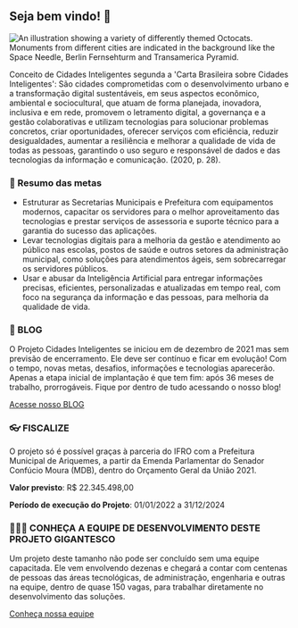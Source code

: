 ## Seja bem vindo! 👋

![An illustration showing a variety of differently themed Octocats. Monuments from different cities are indicated in the background like the Space Needle, Berlin Fernsehturm and Transamerica Pyramid.](https://cidadesinteligentes.online/wp-content/themes/Tema_principal_01/images/logocidadesariquemesbranco-1024x532.png.webp)

Conceito de Cidades Inteligentes segunda a 'Carta Brasileira sobre Cidades Inteligentes':
São cidades comprometidas com o desenvolvimento urbano e a transformação digital sustentáveis, em seus aspectos econômico, ambiental e sociocultural, que atuam de forma planejada, inovadora, inclusiva e em rede, promovem o letramento digital, a governança e a gestão colaborativas e utilizam tecnologias para solucionar problemas concretos, criar oportunidades, oferecer serviços com eficiência, reduzir desigualdades, aumentar a resiliência e melhorar a qualidade de vida de todas as pessoas, garantindo o uso seguro e responsável de dados e das tecnologias da informação e comunicação. (2020, p. 28).

### 🚀 Resumo das metas

- Estruturar as Secretarias Municipais e Prefeitura com equipamentos modernos, capacitar os servidores para o melhor aproveitamento das tecnologias e prestar serviços de assessoria e suporte técnico para a garantia do sucesso das aplicações.
- Levar tecnologias digitais para a melhoria da gestão e atendimento ao público nas escolas, postos de saúde e outros setores da administração municipal, como soluções para atendimentos ágeis, sem sobrecarregar os servidores públicos.
- Usar e abusar da Inteligência Artificial para entregar informações precisas, eficientes, personalizadas e atualizadas em tempo real, com foco na segurança da informação e das pessoas, para melhoria da qualidade de vida.

### 📝 BLOG

O Projeto Cidades Inteligentes se iniciou em de dezembro de 2021 mas sem previsão de encerramento. Ele deve ser contínuo e ficar em evolução! Com o tempo, novas metas, desafios, informações e tecnologias aparecerão. Apenas a etapa inicial de implantação é que tem fim: após 36 meses de trabalho, prorrogáveis. Fique por dentro de tudo acessando o nosso blog!

[Acesse nosso BLOG](https://cidadesinteligentes.online/blog/)

### 👓 FISCALIZE

O projeto só é possível graças à parceria do IFRO com a Prefeitura Municipal de Ariquemes, a partir da Emenda Parlamentar do Senador Confúcio Moura (MDB), dentro do Orçamento Geral da União 2021. 

**Valor previsto**: R$ 22.345.498,00 

**Período de execução do Projeto**: 01/01/2022 a 31/12/2024

### 👨🏻‍💻 CONHEÇA A EQUIPE DE DESENVOLVIMENTO DESTE PROJETO GIGANTESCO

Um projeto deste tamanho não pode ser concluído sem uma equipe capacitada. Ele vem envolvendo dezenas e chegará a contar com centenas de pessoas das áreas tecnológicas, de administração, engenharia e outras na equipe, dentro de quase 150 vagas, para trabalhar diretamente no desenvolvimento das soluções.

[Conheça nossa equipe](https://cidadesinteligentes.online/equipe-de-coordenadores/)
